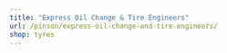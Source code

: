 ```yaml
---
title: "Express Oil Change & Tire Engineers"
url: /pinson/express-oil-change-and-tire-engineers/
shop: tyres
---
```


